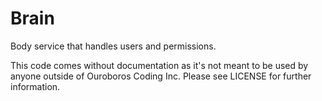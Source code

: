 # Brain

Body service that handles users and permissions.

This code comes without documentation as it's not meant to be used by anyone
outside of Ouroboros Coding Inc. Please see LICENSE for further information.
